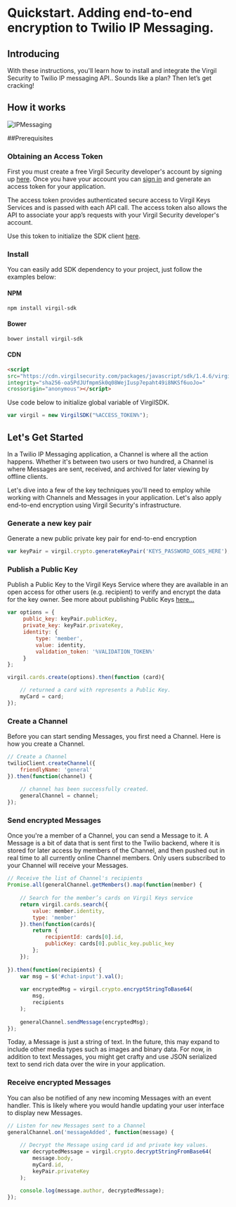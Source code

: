# Quickstart. Adding end-to-end encryption to Twilio IP Messaging.

## Introducing

With these instructions, you'll learn how to install and integrate the Virgil Security to Twilio IP messaging API.. Sounds like a plan? Then let’s get cracking!

## How it works
![IPMessaging](https://github.com/VirgilSecurity/virgil-demo-twilio/blob/master/Images/how-it-works.png)

##Prerequisites
 
### Obtaining an Access Token
 
First you must create a free Virgil Security developer's account by signing up [here](https://developer.virgilsecurity.com/account/signup). Once you have your account you can [sign in](https://developer.virgilsecurity.com/account/signin) and generate an access token for your application.
 
The access token provides authenticated secure access to Virgil Keys Services and is passed with each API call. The access token also allows the API to associate your app’s requests with your Virgil Security developer's account.
 
Use this token to initialize the SDK client [here](#lets-get-started).
 
### Install
 
You can easily add SDK dependency to your project, just follow the examples below:
 
#### NPM
 
```sh
npm install virgil-sdk
```
 
#### Bower
```sh
bower install virgil-sdk
```
  
#### CDN
```html
<script 
src="https://cdn.virgilsecurity.com/packages/javascript/sdk/1.4.6/virgil-sdk.min.js" 
integrity="sha256-oa5PdJUfmpmSk0q08WejIusp7epaht49i8NKSf6uoJo="
crossorigin="anonymous"></script>
```

Use code below to initialize global variable of VirgilSDK.

```js
var virgil = new VirgilSDK("%ACCESS_TOKEN%");
```

## Let's Get Started

In a Twilio IP Messaging application, a Channel is where all the action happens. Whether it's between two users or two hundred, a Channel is where Messages are sent, received, and archived for later viewing by offline clients.

Let's dive into a few of the key techniques you'll need to employ while working with Channels and Messages in your application. Let's also apply end-to-end encryption using Virgil Security's infrastructure.

### Generate a new key pair
Generate a new public private key pair for end-to-end encryption
```js
var keyPair = virgil.crypto.generateKeyPair('KEYS_PASSWORD_GOES_HERE');
```

### Publish a Public Key

Publish a Public Key to the Virgil Keys Service where they are available in an open access for other users (e.g. recipient) to verify and encrypt the data for the key owner. See more about publishing Public Keys [here...](https://virgilsecurity.com/api-docs/javascript/keys-sdk#cards-and-public-keys)

```js
var options = {
     public_key: keyPair.publicKey,
     private_key: keyPair.privateKey,
     identity: {
         type: 'member',
         value: identity,
         validation_token: '%VALIDATION_TOKEN%'
     }
};

virgil.cards.create(options).then(function (card){

    // returned a card with represents a Public Key.
    myCard = card;
});
```

### Create a Channel
Before you can start sending Messages, you first need a Channel. Here is how you create a Channel.

```js
// Create a Channel
twilioClient.createChannel({
    friendlyName: 'general'
}).then(function(channel) {
    
    // channel has been successfully created.
    generalChannel = channel;
});
```

### Send encrypted Messages
Once you're a member of a Channel, you can send a Message to it. A Message is a bit of data that is sent first to the Twilio backend, where it is stored for later access by members of the Channel, and then pushed out in real time to all currently online Channel members. Only users subscribed to your Channel will receive your Messages.

```js
// Receive the list of Channel's recipients
Promise.all(generalChannel.getMembers().map(function(member) {
    
    // Search for the member’s cards on Virgil Keys service
    return virgil.cards.search({ 
        value: member.identity,
        type: 'member'
    }).then(function(cards){
        return { 
            recipientId: cards[0].id, 
            publicKey: cards[0].public_key.public_key
        };
    });
    
}).then(function(recipients) {
    var msg = $('#chat-input').val();
    
    var encryptedMsg = virgil.crypto.encryptStringToBase64(
        msg, 
        recipients
    );
        
    generalChannel.sendMessage(encryptedMsg);    
});
```

Today, a Message is just a string of text. In the future, this may expand to include other media types such as images and binary data. For now, in addition to text Messages, you might get crafty and use JSON serialized text to send rich data over the wire in your application.

### Receive encrypted Messages
You can also be notified of any new incoming Messages with an event handler. This is likely where you would handle updating your user interface to display new Messages.

```js
// Listen for new Messages sent to a Channel
generalChannel.on('messageAdded', function(message) {
    
    // Decrypt the Message using card id and private key values.
    var decryptedMessage = virgil.crypto.decryptStringFromBase64(
        message.body, 
        myCard.id, 
        keyPair.privateKey
    );
        
    console.log(message.author, decryptedMessage);
});
```
